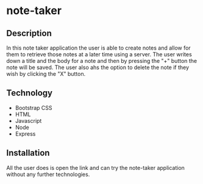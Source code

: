 # note-taker

## Description 
In this note taker application the user is able to create notes and allow for them to retrieve those notes at a later time using a server. The user writes down a title and the body for a note and then by pressing the "+" button the note will be saved. The user also ahs the option to delete the note if they wish by clicking the "X" button. 

## Technology 
- Bootstrap CSS 
- HTML
- Javascript
- Node
- Express

## Installation 
All the user does is open the link and can try the note-taker application without any further technologies. 